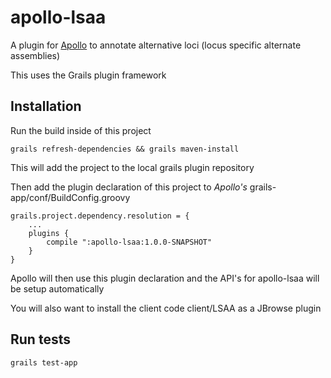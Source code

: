 # apollo-lsaa

A plugin for [Apollo](http://github.com/GMOD/Apollo) to annotate alternative loci (locus specific alternate assemblies)

This uses the Grails plugin framework

## Installation

Run the build inside of this project

    grails refresh-dependencies && grails maven-install


This will add the project to the local grails plugin repository


Then add the plugin declaration of this project to *Apollo's* grails-app/conf/BuildConfig.groovy


    grails.project.dependency.resolution = {
        ...
        plugins {
            compile ":apollo-lsaa:1.0.0-SNAPSHOT"
        }
    }

Apollo will then use this plugin declaration and the API's for apollo-lsaa will be setup automatically


You will also want to install the client code client/LSAA as a JBrowse plugin



## Run tests

    grails test-app
